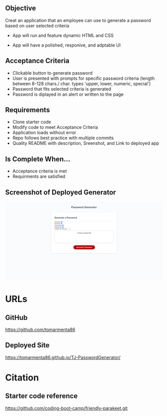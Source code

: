 ## Objective
Creat an application that an employee can use to generate a password based on user selected criteria

- App will run and feature dynamic HTML and CSS

- App will have a  polished, responive, and adptable UI 

## Acceptance Criteria

* Clickable button to generate password
* User is presented with prompts for specific password criteria (length between 8-128 chars./ char. types 'upper, lower, numeric, special')
* Password that fits selected criteria is generated
* Password is diplayed in an alert or written to the page

## Requirements
* Clone starter code
* Modify code to meet Acceptance Criteria
* Application loads without error
* Repo follows best practice with multiple commits
* Quality README with description, Sreenshot, and Link to deployed app

## Is Complete When...
* Acceptance criteria is met 
* Requirments are satisfied

## Screenshot of Deployed Generator
![Screenshot1](assets/PasswordGenSC.png)

# URLs
## GitHub
https://github.com/tomarmenta86
## Deployed Site
https://tomarmenta86.github.io/TJ-PasswordGenerator/


# Citation 
## Starter code reference
https://github.com/coding-boot-camp/friendly-parakeet.git
